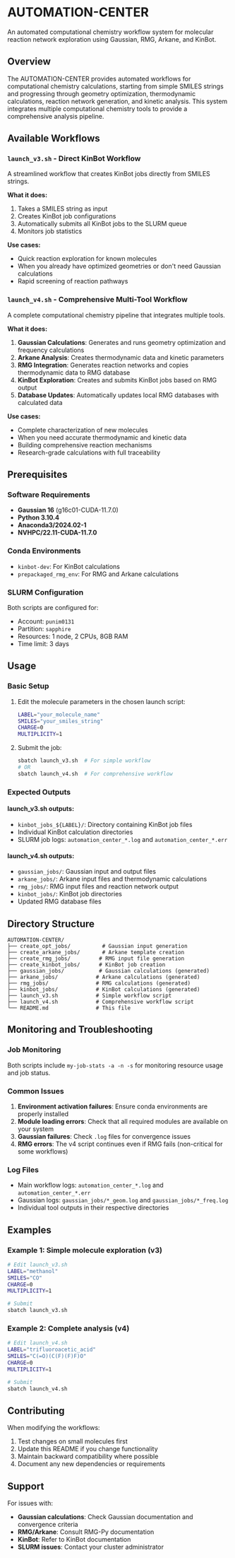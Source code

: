 # AUTOMATION-CENTER

An automated computational chemistry workflow system for molecular reaction network exploration using Gaussian, RMG, Arkane, and KinBot.

## Overview

The AUTOMATION-CENTER provides automated workflows for computational chemistry calculations, starting from simple SMILES strings and progressing through geometry optimization, thermodynamic calculations, reaction network generation, and kinetic analysis. This system integrates multiple computational chemistry tools to provide a comprehensive analysis pipeline.

## Available Workflows

### `launch_v3.sh` - Direct KinBot Workflow
A streamlined workflow that creates KinBot jobs directly from SMILES strings.

**What it does:**
1. Takes a SMILES string as input
2. Creates KinBot job configurations
3. Automatically submits all KinBot jobs to the SLURM queue
4. Monitors job statistics

**Use cases:**
- Quick reaction exploration for known molecules
- When you already have optimized geometries or don't need Gaussian calculations
- Rapid screening of reaction pathways

### `launch_v4.sh` - Comprehensive Multi-Tool Workflow
A complete computational chemistry pipeline that integrates multiple tools.

**What it does:**
1. **Gaussian Calculations**: Generates and runs geometry optimization and frequency calculations
2. **Arkane Analysis**: Creates thermodynamic data and kinetic parameters
3. **RMG Integration**: Generates reaction networks and copies thermodynamic data to RMG database
4. **KinBot Exploration**: Creates and submits KinBot jobs based on RMG output
5. **Database Updates**: Automatically updates local RMG databases with calculated data

**Use cases:**
- Complete characterization of new molecules
- When you need accurate thermodynamic and kinetic data
- Building comprehensive reaction mechanisms
- Research-grade calculations with full traceability

## Prerequisites

### Software Requirements
- **Gaussian 16** (g16c01-CUDA-11.7.0)
- **Python 3.10.4**
- **Anaconda3/2024.02-1**
- **NVHPC/22.11-CUDA-11.7.0**

### Conda Environments
- `kinbot-dev`: For KinBot calculations
- `prepackaged_rmg_env`: For RMG and Arkane calculations

### SLURM Configuration
Both scripts are configured for:
- Account: `punim0131`
- Partition: `sapphire`
- Resources: 1 node, 2 CPUs, 8GB RAM
- Time limit: 3 days

## Usage

### Basic Setup
1. Edit the molecule parameters in the chosen launch script:
   ```bash
   LABEL="your_molecule_name"
   SMILES="your_smiles_string"
   CHARGE=0
   MULTIPLICITY=1
   ```

2. Submit the job:
   ```bash
   sbatch launch_v3.sh  # For simple workflow
   # OR
   sbatch launch_v4.sh  # For comprehensive workflow
   ```

### Expected Outputs

#### launch_v3.sh outputs:
- `kinbot_jobs_${LABEL}/`: Directory containing KinBot job files
- Individual KinBot calculation directories
- SLURM job logs: `automation_center_*.log` and `automation_center_*.err`

#### launch_v4.sh outputs:
- `gaussian_jobs/`: Gaussian input and output files
- `arkane_jobs/`: Arkane input files and thermodynamic calculations
- `rmg_jobs/`: RMG input files and reaction network output
- `kinbot_jobs/`: KinBot job directories
- Updated RMG database files

## Directory Structure

```
AUTOMATION-CENTER/
├── create_opt_jobs/          # Gaussian input generation
├── create_arkane_jobs/       # Arkane template creation
├── create_rmg_jobs/         # RMG input file generation
├── create_kinbot_jobs/      # KinBot job creation
├── gaussian_jobs/           # Gaussian calculations (generated)
├── arkane_jobs/            # Arkane calculations (generated)
├── rmg_jobs/               # RMG calculations (generated)
├── kinbot_jobs/            # KinBot calculations (generated)
├── launch_v3.sh            # Simple workflow script
├── launch_v4.sh            # Comprehensive workflow script
└── README.md               # This file
```

## Monitoring and Troubleshooting

### Job Monitoring
Both scripts include `my-job-stats -a -n -s` for monitoring resource usage and job status.

### Common Issues
1. **Environment activation failures**: Ensure conda environments are properly installed
2. **Module loading errors**: Check that all required modules are available on your system
3. **Gaussian failures**: Check `.log` files for convergence issues
4. **RMG errors**: The v4 script continues even if RMG fails (non-critical for some workflows)

### Log Files
- Main workflow logs: `automation_center_*.log` and `automation_center_*.err`
- Gaussian logs: `gaussian_jobs/*_geom.log` and `gaussian_jobs/*_freq.log`
- Individual tool outputs in their respective directories

## Examples

### Example 1: Simple molecule exploration (v3)
```bash
# Edit launch_v3.sh
LABEL="methanol"
SMILES="CO"
CHARGE=0
MULTIPLICITY=1

# Submit
sbatch launch_v3.sh
```

### Example 2: Complete analysis (v4)
```bash
# Edit launch_v4.sh
LABEL="trifluoroacetic_acid"
SMILES="C(=O)(C(F)(F)F)O"
CHARGE=0
MULTIPLICITY=1

# Submit
sbatch launch_v4.sh
```

## Contributing

When modifying the workflows:
1. Test changes on small molecules first
2. Update this README if you change functionality
3. Maintain backward compatibility where possible
4. Document any new dependencies or requirements

## Support

For issues with:
- **Gaussian calculations**: Check Gaussian documentation and convergence criteria
- **RMG/Arkane**: Consult RMG-Py documentation
- **KinBot**: Refer to KinBot documentation
- **SLURM issues**: Contact your cluster administrator
